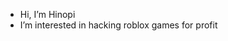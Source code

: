 - Hi, I’m Hinopi
- I’m interested in hacking roblox games for profit

<!---
YeetusDeletusfetus/YeetusDeletusfetus is a ✨ special ✨ repository because its `README.md` (this file) appears on your GitHub profile.
You can click the Preview link to take a look at your changes.
--->
